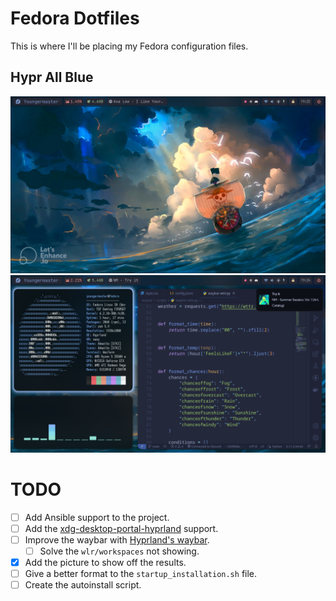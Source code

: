 # Fedora Dotfiles

This is where I'll be placing my Fedora configuration files.

## Hypr All Blue

![Preview 0](./assets/view_0.png)
![Preview 1](./assets/view_1.png)

# TODO

- [ ] Add Ansible support to the project.
- [ ] Add the [xdg-desktop-portal-hyprland](https://archlinux.org/packages/community/x86_64/xdg-desktop-portal-hyprland/) support.
- [ ] Improve the waybar with [Hyprland's waybar](https://wiki.hyprland.org/hyprland-wiki/pages/Useful-Utilities/Status-Bars/#waybar).
    - [ ] Solve the `wlr/workspaces` not showing.
- [x] Add the picture to show off the results.
- [ ] Give a better format to the `startup_installation.sh` file.
- [ ] Create the autoinstall script.
